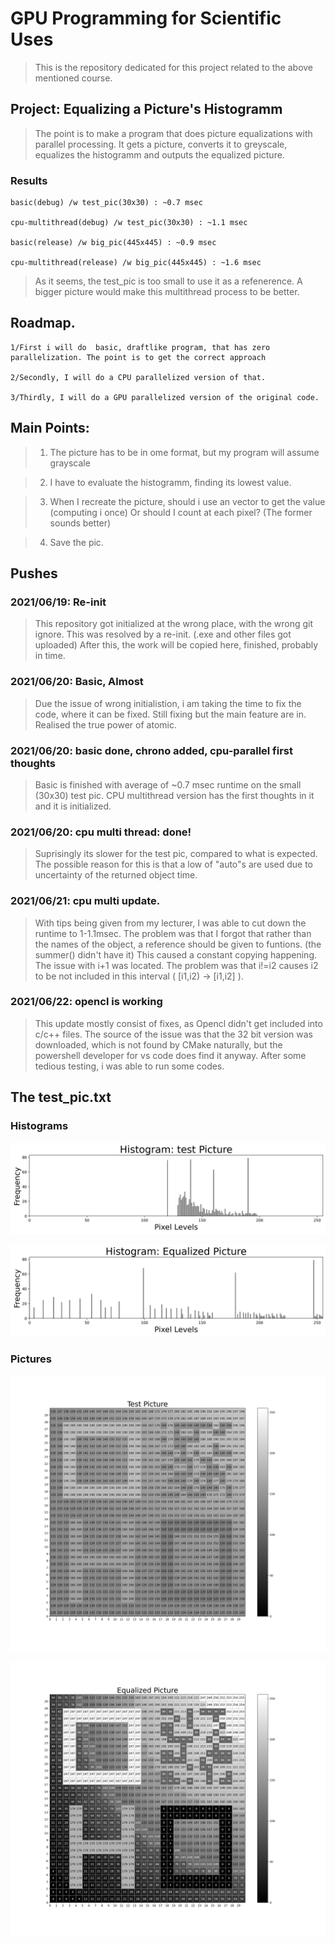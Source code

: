 # GPU Programming for Scientific Uses

> This is the repository dedicated for this project related to the above mentioned course.

## Project: Equalizing a Picture's Histogramm

> The point is to make a program that does picture equalizations with parallel processing. It gets a picture, converts it to greyscale, equalizes the histogramm and outputs the equalized picture.

### Results
    
    basic(debug) /w test_pic(30x30) : ~0.7 msec

    cpu-multithread(debug) /w test_pic(30x30) : ~1.1 msec

    basic(release) /w big_pic(445x445) : ~0.9 msec

    cpu-multithread(release) /w big_pic(445x445) : ~1.6 msec

> As it seems, the test_pic is too small to use it as a refenerence. A bigger picture would make this multithread process to be better.

## Roadmap.

    1/First i will do  basic, draftlike program, that has zero parallelization. The point is to get the correct approach

    2/Secondly, I will do a CPU parallelized version of that.

    3/Thirdly, I will do a GPU parallelized version of the original code. 

## Main Points:

> 1. The picture has to be in ome format, but my program will assume grayscale

> 2. I have to evaluate the histogramm, finding its lowest value.

> 3. When I recreate the picture, should i use an vector to get the value (computing i once) Or should I count at each pixel? (The former sounds better)

> 4. Save the pic.

## Pushes

### 2021/06/19: Re-init

> This repository got initialized at the wrong place, with the wrong git ignore. This was resolved by a re-init. (.exe and other files got uploaded) After this, the work will be copied here, finished, probably in time.

### 2021/06/20: Basic, Almost

> Due the issue of wrong initialistion, i am taking  the time to fix the code, where it can be fixed. Still fixing but the main feature are in. Realised the true power of atomic.

### 2021/06/20: basic done, chrono added, cpu-parallel first thoughts

> Basic is finished with average of ~0.7 msec runtime on the small (30x30) test pic. CPU multithread version has the first thoughts in it and it is initialized.

### 2021/06/20: cpu multi thread: done!

> Suprisingly its slower for the test pic, compared to what is expected. The possible reason for this is that a low of "auto"s are used due to uncertainty of the returned object time. 

### 2021/06/21: cpu multi update.

> With tips being given from my lecturer, I was able to cut down the runtime to 1-1.1msec. The problem was that I forgot that rather than the names of the object, a reference should be given to funtions. (the summer() didn't have it) This caused a constant copying happening.
> The issue with i+1 was located. The problem was that i!=i2 causes i2 to be not included in this interval ( [i1,i2) -> [i1,i2] ).

### 2021/06/22: opencl is working

> This update mostly consist of fixes, as Opencl didn't get included into c/c++ files. The source of the issue was that the 32 bit version was downloaded, which is not found by CMake naturally, but the powershell developer for vs code does find it anyway. After some tedious testing, i was able to run some codes.

## The test_pic.txt

### Histograms

![Test Picture Histogram](https://github.com/AdamGTaylor/GPU-2020-2021-2/blob/master/_notebooks/pics_preview/test_pic_hist.jpeg)

![Equaized Picture Histogram](https://github.com/AdamGTaylor/GPU-2020-2021-2/blob/master/_notebooks/pics_preview/eq_pic_hist.jpeg)

### Pictures

![Test pic](https://github.com/AdamGTaylor/GPU-2020-2021-2/blob/master/_notebooks/pics_preview/test_pic.jpeg)

![Equalized pic](https://github.com/AdamGTaylor/GPU-2020-2021-2/blob/master/_notebooks/pics_preview/eq_pic.jpeg)